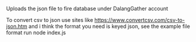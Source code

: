 Uploads the json file to fire database under DalangGather account

To convert csv to json use sites like https://www.convertcsv.com/csv-to-json.htm and i think the format you need is keyed json, see the example file format
run 
node index.js

